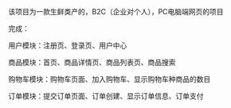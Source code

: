 该项目为一款生鲜类产的，B2C（企业对个人），PC电脑端网页的项目  

完成：  

  用户模块：注册页、登录页、用户中心  
  
  商品模块：首页、商品详情页、商品列表页、商品搜索  
  
  购物车模块：购物车页面、加入购物车、显示购物车种商品的数目  
  
  订单模块：提交订单页面、订单创建、显示订单信息、订单支付  
  
